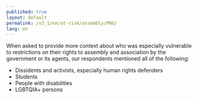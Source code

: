```yaml
---
published: true
layout: default
permalink: /v3_1/en/at-risk/assembly/PNG/
lang: en
---
```

When asked to provide more context about who was especially vulnerable to restrictions on their rights to assembly and association by the government or its agents, our respondents mentioned all of the following: 
- Dissidents and activists, especially human rights defenders 
- Students 
- People with disabilities 
- LGBTQIA+ persons
